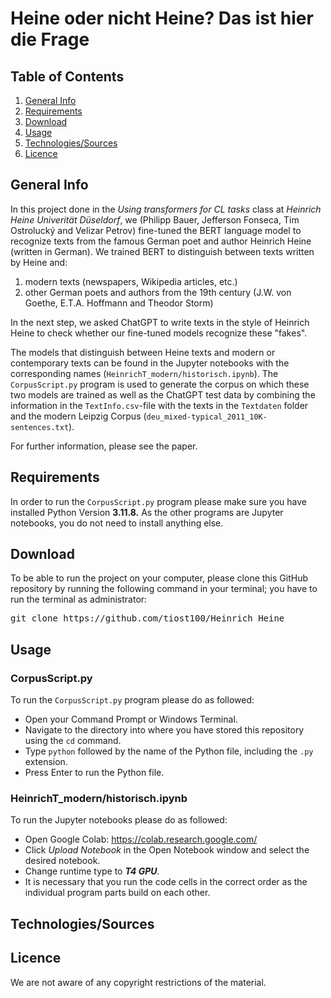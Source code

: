 # Heine oder nicht Heine? Das ist hier die Frage

## Table of Contents
1. [General Info](#general-info)
2. [Requirements](#requirements)
3. [Download](#download)
4. [Usage](#usage)
5. [Technologies/Sources](#technologiessources)
6. [Licence](#licence)

## General Info
In this project done in the *Using transformers for CL tasks* class at *Heinrich Heine Univerität Düseldorf*, we (Philipp Bauer, Jefferson Fonseca, Tim Ostrolucký and Velizar Petrov) fine-tuned the BERT language model to recognize texts from the famous German poet and author Heinrich Heine (written in German). We trained BERT to distinguish between texts written by Heine and:
1) modern texts (newspapers, Wikipedia articles, etc.)
2) other German poets and authors from the 19th century (J.W. von Goethe, E.T.A. Hoffmann and Theodor Storm)

In the next step, we asked ChatGPT to write texts in the style of Heinrich Heine to check whether our fine-tuned models recognize these "fakes".

The models that distinguish between Heine texts and modern or contemporary texts can be found in the Jupyter notebooks with the corresponding names (`HeinrichT_modern/historisch.ipynb`). The `CorpusScript.py` program is used to generate the corpus on which these two models are trained as well as the ChatGPT test data by combining the information in the `TextInfo.csv`-file with the texts in the `Textdaten` folder and the modern Leipzig Corpus (`deu_mixed-typical_2011_10K-sentences.txt`).

For further information, please see the paper.

## Requirements
In order to run the `CorpusScript.py` program please make sure you have installed Python Version **3.11.8.** As the other programs are Jupyter notebooks, you do not need to install anything else.

## Download
To be able to run the project on your computer, please clone this GitHub repository by running the following command in your terminal; you have to run the terminal as administrator:
<pre>git clone https://github.com/tiost100/Heinrich_Heine</pre>

## Usage
### CorpusScript.py
To run the `CorpusScript.py` program please do as followed:
* Open your Command Prompt or Windows Terminal.
* Navigate to the directory into where you have stored this repository using the `cd` command.
* Type `python` followed by the name of the Python file, including the `.py` extension.
* Press Enter to run the Python file.

### HeinrichT_modern/historisch.ipynb
To run the Jupyter notebooks please do as followed: 
* Open Google Colab: https://colab.research.google.com/
* Click *Upload Notebook* in the Open Notebook window and select the desired notebook.
* Change runtime type to ***T4 GPU***.
* It is necessary that you run the code cells in the correct order as the individual program parts build on each other. 

## Technologies/Sources

## Licence
We are not aware of any copyright restrictions of the material.
